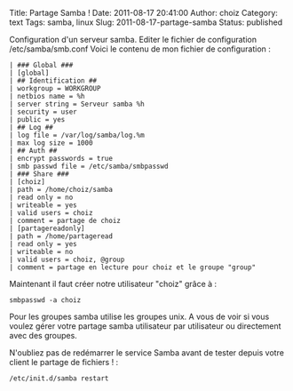 Title: Partage Samba !
Date: 2011-08-17 20:41:00
Author: choiz
Category: text
Tags: samba, linux
Slug: 2011-08-17-partage-samba
Status: published

Configuration d'un serveur samba. Editer le fichier de configuration
/etc/samba/smb.conf Voici le contenu de mon fichier de configuration :

    | ### Global ###
    | [global]
    | ## Identification ##
    | workgroup = WORKGROUP
    | netbios name = %h
    | server string = Serveur samba %h
    | security = user
    | public = yes
    | ## Log ##
    | log file = /var/log/samba/log.%m
    | max log size = 1000
    | ## Auth ##
    | encrypt passwords = true
    | smb passwd file = /etc/samba/smbpasswd
    | ### Share ###
    | [choiz]
    | path = /home/choiz/samba
    | read only = no
    | writeable = yes
    | valid users = choiz
    | comment = partage de choiz
    | [partagereadonly]
    | path = /home/partageread
    | read only = yes
    | writeable = no
    | valid users = choiz, @group
    | comment = partage en lecture pour choiz et le groupe "group"

Maintenant il faut créer notre utilisateur "choiz" grâce à :

    smbpasswd -a choiz

Pour les groupes samba utilise les groupes unix. A vous de voir si vous
voulez gérer votre partage samba utilisateur par utilisateur ou
directement avec des groupes.

N'oubliez pas de redémarrer le service Samba avant de tester depuis
votre client le partage de fichiers ! :

    /etc/init.d/samba restart
